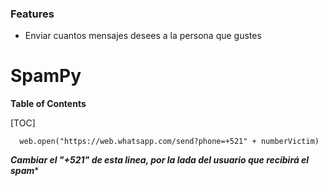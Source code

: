 ### Features
- Enviar cuantos mensajes desees a la persona que gustes

# SpamPy

**Table of Contents**

[TOC]

      
	  web.open("https://web.whatsapp.com/send?phone=+521" + numberVictim)
***Cambiar el "+521" de esta linea, por la lada del usuario que recibirá el spam****
